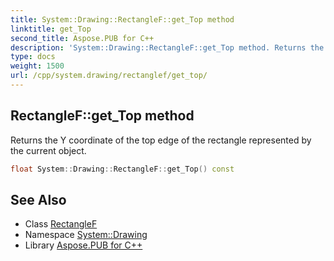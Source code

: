 ```yaml
---
title: System::Drawing::RectangleF::get_Top method
linktitle: get_Top
second_title: Aspose.PUB for C++
description: 'System::Drawing::RectangleF::get_Top method. Returns the Y coordinate of the top edge of the rectangle represented by the current object in C++.'
type: docs
weight: 1500
url: /cpp/system.drawing/rectanglef/get_top/
---
```

## RectangleF::get_Top method


Returns the Y coordinate of the top edge of the rectangle represented by the current object.

```cpp
float System::Drawing::RectangleF::get_Top() const
```

## See Also

* Class [RectangleF](../)
* Namespace [System::Drawing](../../)
* Library [Aspose.PUB for C++](../../../)
